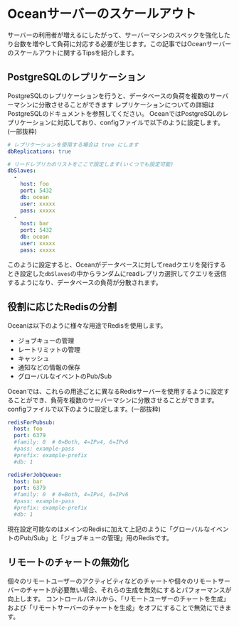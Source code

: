 # Oceanサーバーのスケールアウト

サーバーの利用者が増えるにしたがって、サーバーマシンのスペックを強化したり台数を増やして負荷に対応する必要が生じます。この記事ではOceanサーバーのスケールアウトに関するTipsを紹介します。

## PostgreSQLのレプリケーション
PostgreSQLのレプリケーションを行うと、データベースの負荷を複数のサーバーマシンに分散させることができます
レプリケーションについての詳細はPostgreSQLのドキュメントを参照してください。
OceanではPostgreSQLのレプリケーションに対応しており、configファイルで以下のように設定します。(一部抜粋)

``` yml
# レプリケーションを使用する場合は true にします
dbReplications: true

# リードレプリカのリストをここで設定します(いくつでも設定可能)
dbSlaves:
  -
    host: foo
    port: 5432
    db: ocean
    user: xxxxx
    pass: xxxxx
  -
    host: bar
    port: 5432
    db: ocean
    user: xxxxx
    pass: xxxxx
```

このように設定すると、Oceanがデータベースに対してreadクエリを発行するとき設定した`dbSlaves`の中からランダムにreadレプリカ選択してクエリを送信するようになり、データベースの負荷が分散されます。

## 役割に応じたRedisの分割
Oceanは以下のように様々な用途でRedisを使用します。

- ジョブキューの管理
- レートリミットの管理
- キャッシュ
- 通知などの情報の保存
- グローバルなイベントのPub/Sub

Oceanでは、これらの用途ごとに異なるRedisサーバーを使用するように設定することができ、負荷を複数のサーバーマシンに分散させることができます。
configファイルで以下のように設定します。(一部抜粋)

``` yml
redisForPubsub:
  host: foo
  port: 6379
  #family: 0  # 0=Both, 4=IPv4, 6=IPv6
  #pass: example-pass
  #prefix: example-prefix
  #db: 1

redisForJobQueue:
  host: bar
  port: 6379
  #family: 0  # 0=Both, 4=IPv4, 6=IPv6
  #pass: example-pass
  #prefix: example-prefix
  #db: 1
```

現在設定可能なのはメインのRedisに加えて上記のように「グローバルなイベントのPub/Sub」と「ジョブキューの管理」用のRedisです。

## リモートのチャートの無効化
個々のリモートユーザーのアクティビティなどのチャートや個々のリモートサーバーのチャートが必要無い場合、それらの生成を無効にするとパフォーマンスが向上します。
コントロールパネルから、「リモートユーザーのチャートを生成」および「リモートサーバーのチャートを生成」をオフにすることで無効にできます。
